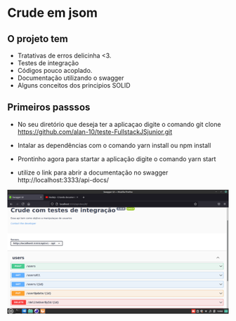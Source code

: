 # Crude em jsom 
## O projeto tem 

* Tratativas de erros delicinha <3.
* Testes de integração  
*  Códigos pouco acoplado.
* Documentação utilizando o swagger
* Alguns conceitos dos principios SOLID 
 
## Primeiros passsos
* No seu diretório  que deseja  ter a aplicaçao digite o comando git clone https://github.com/alan-10/teste-FullstackJSjunior.git
* Intalar as dependências com o comando yarn install ou npm install
* Prontinho agora para startar a aplicação digite o comando yarn start 

* utilize o link para abrir a documentação no swagger http://localhost:3333/api-docs/

![image](image.png)

